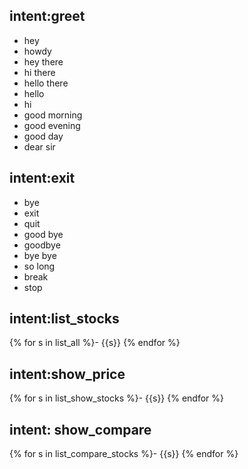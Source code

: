 ## intent:greet
- hey
- howdy
- hey there
- hi there
- hello there
- hello
- hi
- good morning
- good evening
- good day
- dear sir

## intent:exit
- bye
- exit
- quit
- good bye
- goodbye
- bye bye
- so long
- break
- stop

## intent:list_stocks
{% for s in list_all %}- {{s}}
{% endfor %}

## intent:show_price
{% for s in list_show_stocks %}- {{s}}
{% endfor %}

## intent: show_compare
{% for s in list_compare_stocks %}- {{s}}
{% endfor %}

